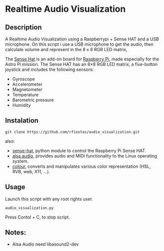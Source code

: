 Realtime Audio Visualization
=============

Description
-------
A Realtime Audio Visualization using a Raspberrypi + Sense HAT and a USB microphone.
On this script i use a USB microphone to get the audio, then calculate volume and represent in the 8 x 8 RGB LED matrix, 

The [Sense Hat](https://www.raspberrypi.org/documentation/hardware/sense-hat/) is an add-on board for [Raspberry Pi](https://www.raspberrypi.org/), made especially for the Astro Pi mission.
The Sense HAT has an 8×8 RGB LED matrix, a five-button joystick and includes the following sensors:
- Gyroscope
- Accelerometer
- Magnetometer
- Temperature
- Barometric pressure
- Humidity

Instalation
-------
```
git clone https://github.com/rfiestas/audio_visualization.git
```
also:

- [sense-hat](https://www.raspberrypi.org/documentation/hardware/sense-hat/), python module to control the Raspberry Pi Sense HAT.
- [alsa audio](https://larsimmisch.github.io/pyalsaaudio), provides audio and MIDI functionality to the Linux operating system.  
- [colour](https://pypi.python.org/pypi/colour), converts and manipulates various color representation (HSL, RVB, web, X11, ...).

Usage
-------
Launch this script with any root rights user.
```
audio_visualization.py
```
Press Contol + C, to stop script.

Notes:
-------
  - Alsa Audio need libasound2-dev
